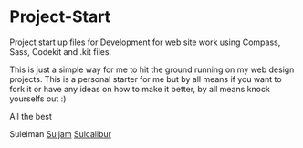 Project-Start
=============

Project start up files for Development for web site work using Compass, Sass, Codekit and .kit files.

This is just a simple way for me to hit the ground running on my web design projects. This is a personal starter for me but by all means if you want to fork it or have any ideas on how to make it better, by all means knock yourselfs out :)

All the best


Suleiman
[Suljam](http://suljam.com)
[Sulcalibur](http://sulcalibur.com)